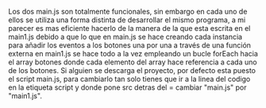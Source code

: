 Los dos main.js son totalmente funcionales, sin embargo en cada uno de ellos se utiliza una forma distinta de desarrollar el mismo programa, a mi parecer es mas eficiente hacerlo
de la manera de la que esta escrita en el main1.js debido a que lo que en main.js se hace creando cada instancia para añadir los eventos a los botones una por una a través de una
función externa en main1.js se hace todo a la vez empleando un bucle forEach hacia el array botones donde cada elemento del array hace referencia a cada uno de los botones.
Si alguien se descarga el proyecto, por defecto esta puesto el script main.js, para cambiarlo tan solo tienes que ir a la linea  del codigo en la etiqueta script y donde pone src
detras del = cambiar "main.js" por "main1.js".
